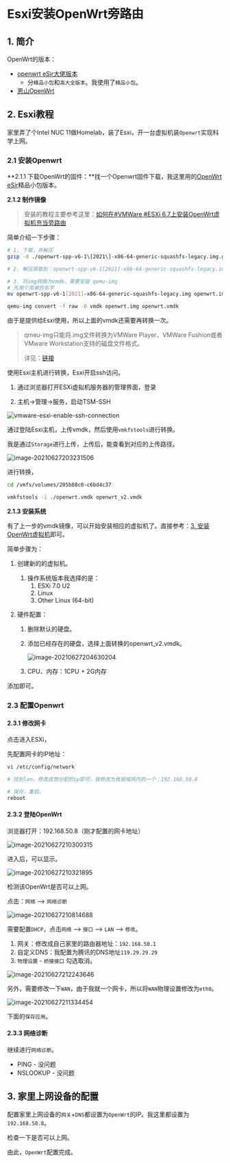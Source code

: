 # Esxi安装OpenWrt旁路由

## 1. 简介

OpenWrt的版本：

- [openwrt eSir大佬版本](https://openwrt.club/dl)
  - 分`精品小包`和`高大全版本`。我使用了`精品小包`。
- [恩山OpenWrt](https://www.right.com.cn/forum/thread-4053752-1-1.html)



## 2. Esxi教程

家里弄了个Intel NUC 11做Homelab，装了Esxi，开一台虚拟机装`Openwrt`实现科学上网。

### 2.1 安装Openwrt

**2.1.1 下载OpenWrt的固件：**找一个Openwrt固件下载，我这里用的[OpenWrt eSir](https://openwrt.club/dl)精品小包版本。

**2.1.2 制作镜像**

>  安装的教程主要参考这里：[如何在#VMWare #ESXi 6.7上安装OpenWrt虚拟机充当旁路由](https://xmanyou.com/vmware-esxi-install-openwrt/)

简单介绍一下步骤：

```bash
# 1. 下载，并解压
gzip -d ./openwrt-spp-v6-1\[2021\]-x86-64-generic-squashfs-legacy.img.gz

# 2. 解压获取到：openwrt-spp-v6-1[2021]-x86-64-generic-squashfs-legacy.img

# 3. 将img转换为vmdk。需要安装 qemu-img
# 先用个简单的名字
mv openwrt-spp-v6-1[2021]-x86-64-generic-squashfs-legacy.img openwrt.img

qemu-img convert -f raw -O vmdk openwrt.img openwrt.vmdk
```

由于是提供给Esxi使用，所以上面的vmdk还需要再转换一次。

> qmeu-img只能将.img文件转换为VMWare Player、VMWare Fushion或者VMware Workstation支持的磁盘文件格式。
>
> 详见：[链接](https://xmanyou.com/vmware-esxi-install-openwrt/)

使用Esxi主机进行转换，Esxi开启ssh访问。

1. 通过浏览器打开ESXi虚拟机服务器的管理界面，登录

2. 主机->管理->服务，启动TSM-SSH

![vmware-esxi-enable-ssh-connection](https://xmanyou.com/content/images/2021/03/vmware-esxi-enable-ssh-connection.png)



通过登陆Esxi主机，上传vmdk，然后使用`vmkfstools`进行转换。

我是通过`Storage`进行上传，上传后，能查看到对应的上传路径。

![image-20210627203231506](image-20210627203231506.png)

进行转换，

```bash
cd /vmfs/volumes/205b88c0-c6bd4c37

vmkfstools -i ./openwrt.vmdk openwrt_v2.vmdk
```

**2.1.3 安装系统**

有了上一步的vmdk镜像，可以开始安装相应的虚拟机了。直接参考：[3. 安装OpenWrt虚拟机](https://xmanyou.com/vmware-esxi-install-openwrt/)即可。

简单步骤为：

1. 创建新的的虚拟机。

   1. 操作系统版本我选择的是：
      1. ESXi 7.0 U2
      2. Linux
      3. Other Linux (64-bit)

2. 硬件配置：

   1. 删除默认的硬盘。

   2. 添加已经存在的硬盘，选择上面转换的openwrt_v2.vmdk。

      ![image-20210627204630204](image-20210627204630204.png)

   3. CPU、内存：1CPU + 2G内存

添加即可。

### 2.3 配置Openwrt

#### 2.3.1 修改网卡

点击进入ESXi，

先配置网卡的IP地址：

```bash
vi /etc/config/network

# 找到lan，修改成想分配的ip即可，我修改为我局域网内的一个：192.168.50.8

# 保存，重启。
reboot
```

#### 2.3.2 登陆OpenWrt

浏览器打开：192.168.50.8（刚才配置的网卡地址）

![image-20210627210300315](image-20210627210300315.png)

进入后，可以显示。

![image-20210627210321895](image-20210627210321895.png)



检测该OpenWrt是否可以上网。

点击：`网络` --> `网络诊断`

![image-20210627210814688](image-20210627210814688.png)



需要配置`DHCP`，点击`网络` --> `接口` --> `LAN` --> `修改`。

1. 网关：修改成自己家里的路由器地址：`192.168.50.1`
2. 自定义DNS：我配置为腾讯的DNS地址`119.29.29.29`
3. `物理设置` - `桥接接口` 勾选取消。

![image-20210627212243646](image-20210627212243646.png)

另外，需要修改一下`WAN`，由于我就一个网卡，所以将`WAN`物理设置修改为`eth0`。

![image-20210627211334454](image-20210627211334454.png)

下面的`保存应用`。



#### 2.3.3 网络诊断

继续进行`网络诊断`。

- PING - 没问题
- NSLOOKUP - 没问题



## 3. 家里上网设备的配置

配置家里上网设备的`网关`+`DNS`都设置为`OpenWrt`的IP。我这里都设置为`192.168.50.8`。

检查一下是否可以上网。

由此，`OpenWrt`配置完成。

